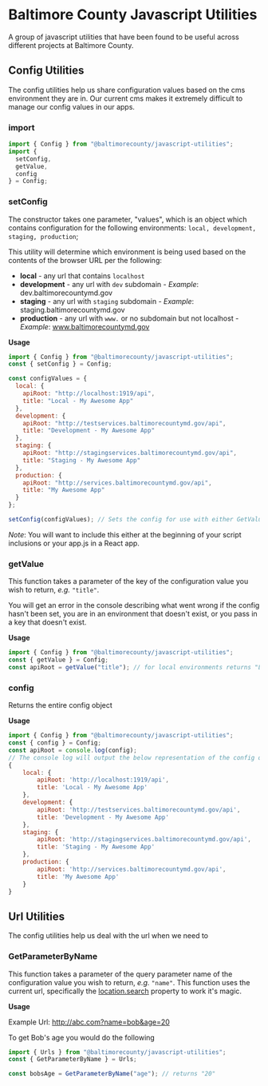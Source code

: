# Baltimore County Javascript Utilities

A group of javascript utilities that have been found to be useful across different projects at Baltimore County.

## Config Utilities

The config utilities help us share configuration values based on the cms environment they are in. Our current cms makes it extremely difficult to manage our config values in our apps.

### import

```js
import { Config } from "@baltimorecounty/javascript-utilities";
import {
  setConfig,
  getValue,
  config
} = Config;
```

### setConfig

The constructor takes one parameter, "values", which is an object which contains configuration for the following environments: `local, development, staging, production`;

This utility will determine which environment is being used based on the contents of the browser URL per the following:

- **local** - any url that contains `localhost`
- **development** - any url with `dev` subdomain - _Example_: dev.baltimorecountymd.gov
- **staging** - any url with `staging` subdomain - _Example_: staging.baltimorecountymd.gov
- **production** - any url with `www.` or no subdomain but not localhost - _Example_: www.baltimorecountymd.gov

**Usage**

```js
import { Config } from "@baltimorecounty/javascript-utilities";
const { setConfig } = Config;

const configValues = {
  local: {
    apiRoot: "http://localhost:1919/api",
    title: "Local - My Awesome App"
  },
  development: {
    apiRoot: "http://testservices.baltimorecountymd.gov/api",
    title: "Development - My Awesome App"
  },
  staging: {
    apiRoot: "http://stagingservices.baltimorecountymd.gov/api",
    title: "Staging - My Awesome App"
  },
  production: {
    apiRoot: "http://services.baltimorecountymd.gov/api",
    title: "My Awesome App"
  }
};

setConfig(configValues); // Sets the config for use with either GetValue or Config
```

_Note_: You will want to include this either at the beginning of your script inclusions or your app.js in a React app.

### getValue

This function takes a parameter of the key of the configuration value you wish to return, _e.g._ `"title"`.

You will get an error in the console describing what went wrong if the config hasn't been set, you are in an environment that doesn't exist, or you pass in a key that doesn't exist.

**Usage**

```js
import { Config } from "@baltimorecounty/javascript-utilities";
const { getValue } = Config;
const apiRoot = getValue("title"); // for local environments returns "Local - My Awesome App" if used with the config object from the above example
```

### config

Returns the entire config object

**Usage**

```js
import { Config } from "@baltimorecounty/javascript-utilities";
const { config } = Config;
const apiRoot = console.log(config);
// The console log will output the below representation of the config object:
{
	local: {
		apiRoot: 'http://localhost:1919/api',
		title: 'Local - My Awesome App'
	},
	development: {
		apiRoot: 'http://testservices.baltimorecountymd.gov/api',
		title: 'Development - My Awesome App'
	},
	staging: {
		apiRoot: 'http://stagingservices.baltimorecountymd.gov/api',
		title: 'Staging - My Awesome App'
	},
	production: {
		apiRoot: 'http://services.baltimorecountymd.gov/api',
		title: 'My Awesome App'
	}
}
```

## Url Utilities

The config utilities help us deal with the url when we need to

### GetParameterByName

This function takes a parameter of the query parameter name of the configuration value you wish to return, _e.g._ `"name"`. This function uses the current url, specifically the [location.search](https://developer.mozilla.org/en-US/docs/Web/API/Window/location#Example_5_Send_a_string_of_data_to_the_server_by_modifying_the_search_property) property to work it's magic.

**Usage**

Example Url: http://abc.com?name=bob&age=20

To get Bob's age you would do the following

```js
import { Urls } from "@baltimorecounty/javascript-utilities";
const { GetParameterByName } = Urls;

const bobsAge = GetParameterByName("age"); // returns "20"
```
